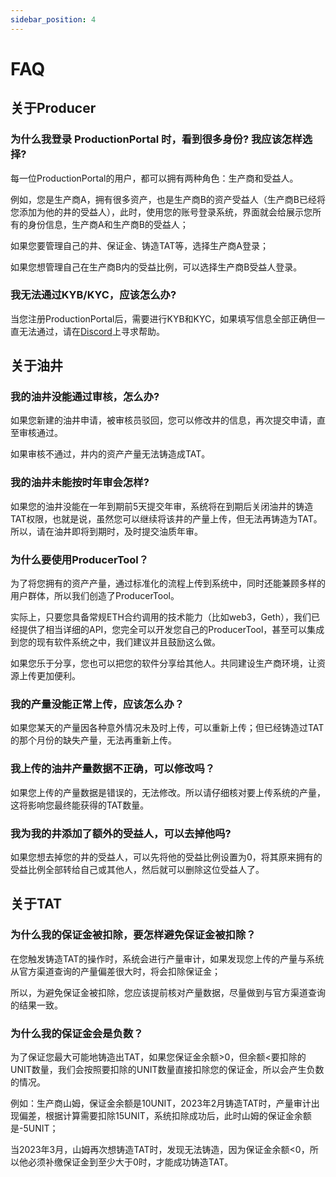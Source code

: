```yaml
---
sidebar_position: 4
---
```


# FAQ

## 关于Producer
### 为什么我登录 ProductionPortal 时，看到很多身份? 我应该怎样选择?
每一位ProductionPortal的用户，都可以拥有两种角色：生产商和受益人。

例如，您是生产商A，拥有很多资产，也是生产商B的资产受益人（生产商B已经将您添加为他的井的受益人），此时，使用您的账号登录系统，界面就会给展示您所有的身份信息，生产商A和生产商B的受益人；

如果您要管理自己的井、保证金、铸造TAT等，选择生产商A登录；

如果您想管理自己在生产商B内的受益比例，可以选择生产商B受益人登录。

### 我无法通过KYB/KYC，应该怎么办?
当您注册ProductionPortal后，需要进行KYB和KYC，如果填写信息全部正确但一直无法通过，请在[Discord](https://discord.com/channels/990530508834340905/990530510746964004)上寻求帮助。



## 关于油井
### 我的油井没能通过审核，怎么办?
如果您新建的油井申请，被审核员驳回，您可以修改井的信息，再次提交申请，直至审核通过。

如果审核不通过，井内的资产产量无法铸造成TAT。

### 我的油井未能按时年审会怎样?
如果您的油井没能在一年到期前5天提交年审，系统将在到期后关闭油井的铸造TAT权限，也就是说，虽然您可以继续将该井的产量上传，但无法再铸造为TAT。所以，请在油井即将到期时，及时提交油质年审。

### 为什么要使用ProducerTool？
为了将您拥有的资产产量，通过标准化的流程上传到系统中，同时还能兼顾多样的用户群体，所以我们创造了ProducerTool。

实际上，只要您具备常规ETH合约调用的技术能力（比如web3，Geth），我们已经提供了相当详细的API，您完全可以开发您自己的ProducerTool，甚至可以集成到您的现有软件系统之中，我们建议并且鼓励这么做。

如果您乐于分享，您也可以把您的软件分享给其他人。共同建设生产商环境，让资源上传更加便利。

### 我的产量没能正常上传，应该怎么办？
如果您某天的产量因各种意外情况未及时上传，可以重新上传；但已经铸造过TAT的那个月份的缺失产量，无法再重新上传。

### 我上传的油井产量数据不正确，可以修改吗？
如果您上传的产量数据是错误的，无法修改。所以请仔细核对要上传系统的产量，这将影响您最终能获得的TAT数量。

### 我为我的井添加了额外的受益人，可以去掉他吗?
如果您想去掉您的井的受益人，可以先将他的受益比例设置为0，将其原来拥有的受益比例全部转给自己或其他人，然后就可以删除这位受益人了。



## 关于TAT
### 为什么我的保证金被扣除，要怎样避免保证金被扣除？
在您触发铸造TAT的操作时，系统会进行产量审计，如果发现您上传的产量与系统从官方渠道查询的产量偏差很大时，将会扣除保证金；

所以，为避免保证金被扣除，您应该提前核对产量数据，尽量做到与官方渠道查询的结果一致。

### 为什么我的保证金会是负数？
为了保证您最大可能地铸造出TAT，如果您保证金余额>0，但余额<要扣除的UNIT数量，我们会按照要扣除的UNIT数量直接扣除您的保证金，所以会产生负数的情况。

例如：生产商山姆，保证金余额是10UNIT，2023年2月铸造TAT时，产量审计出现偏差，根据计算需要扣除15UNIT，系统扣除成功后，此时山姆的保证金余额是-5UNIT；

当2023年3月，山姆再次想铸造TAT时，发现无法铸造，因为保证金余额<0，所以他必须补缴保证金到至少大于0时，才能成功铸造TAT。



